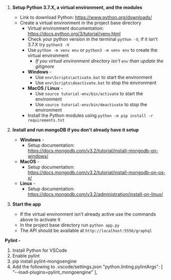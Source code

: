 1. **Setup Python 3.7.X, a virtual environment, and the modules**
    * Link to download Python: https://www.python.org/downloads/
    * Create a virtual environment in the project base directory
        * Virtual environment documentation: https://docs.python.org/3/tutorial/venv.html
        * Check your python version in the terminal `python -V`, if it isn't 3.7.X try `python3 -V`
        * Use `python -m venv env` or `python3 -m venv env` to create the virtual environment
            * *If you virtual environment directory isn't `env` than update the gitignore*
        * **Windows** -
            * Use `env\Scripts\activate.bat` to start the environment
            * Use `env\Scripts\deactivate.bat` to stop the environment
        * **MacOS / Linux** -
            * Use `source tutorial-env/bin/activate` to start the environment
            * Use  `source tutorial-env/bin/deactivate` to stop the environment
        * Install the Python modules using `python -m pip install -r requirements.txt`

2. **Install and run mongoDB if you don't already have it setup**
    * **Windows** -
        * Setup documentation: https://docs.mongodb.com/v3.2/tutorial/install-mongodb-on-windows/
    * **MacOS** -
        * Setup documentation: https://docs.mongodb.com/v3.2/tutorial/install-mongodb-on-os-x/
    * **Linux** -
        * Setup documentation: https://docs.mongodb.com/v3.2/administration/install-on-linux/

3. **Start the app**
    * If the virtual environment isn't already active use the commands above to activate it
    * In the project base directory run `python app.py`
    * The API should be available at `http://localhost:5556/graphql`


**Pylint -**
1. Install Python for VSCode
2. Enable pylint
3. pip install pylint-mongoengine
4. Add the following to .vscode/settings.json
    "python.linting.pylintArgs": [
        "--load-plugins=pylint_mongoengine"
    ],